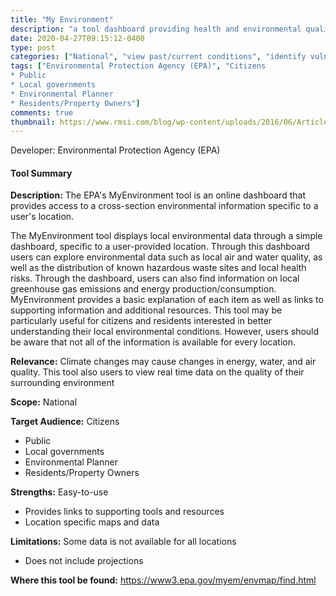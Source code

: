 ```yaml
---
title: "My Environment"
description: "a tool dashboard providing health and environmental quality assessments for the chosen locality"
date: 2020-04-27T09:15:12-0400
type: post
categories: ["National", "view past/current conditions", "identify vulnerabilities", "citizen science"]
tags: ["Environmental Protection Agency (EPA)", "Citizens
* Public
* Local governments
* Environmental Planner
* Residents/Property Owners"]
comments: true
thumbnail: https://www.rmsi.com/blog/wp-content/uploads/2016/06/Article-04.jpg
---
```

Developer: Environmental Protection Agency (EPA)

#### Tool Summary
**Description:** The EPA's MyEnvironment tool is an online dashboard that provides access to a cross-section environmental information specific to a user's location. 

The MyEnvironment tool displays local environmental data through a simple dashboard, specific to a user-provided location. Through this dashboard users can explore environmental data such as local air and water quality, as well as the distribution of known hazardous waste sites and local health risks. Through the dashboard, users can also find information on local greenhouse gas emissions and energy production/consumption. MyEnvironment provides a basic explanation of each item as well as links to supporting information and additional resources. This tool may be particularly useful for citizens and residents interested in better understanding their local environmental conditions. However, users should be aware that not all of the information is available for every location. 



**Relevance:** Climate changes may cause changes in energy, water, and air quality. This tool also users to view real time data on the quality of their surrounding environment

**Scope:** National

**Target Audience:** Citizens
* Public
* Local governments
* Environmental Planner
* Residents/Property Owners

**Strengths:** Easy-to-use
* Provides links to supporting tools and resources
* Location specific maps and data

**Limitations:** Some data is not available for all locations
* Does not include projections

**Where this tool be found:** https://www3.epa.gov/myem/envmap/find.html
